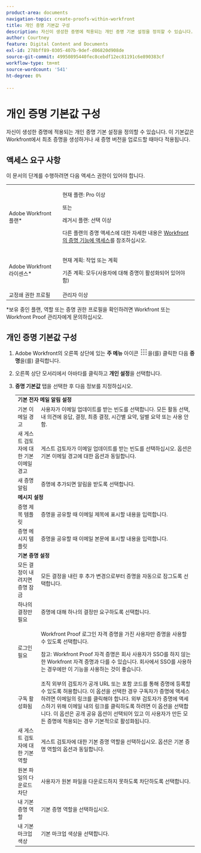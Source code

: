 ```yaml
---
product-area: documents
navigation-topic: create-proofs-within-workfront
title: 개인 증명 기본값 구성
description: 자신이 생성한 증명에 적용되는 개인 증명 기본 설정을 정의할 수 있습니다. 이 기본값은 Workfront에서 최초 증명을 생성하거나 새 증명 버전을 업로드할 때마다 적용됩니다.
author: Courtney
feature: Digital Content and Documents
exl-id: 278bff89-0305-407b-9def-d06820d908de
source-git-commit: 49950895440fec8cebdf12ec81191c6e890383cf
workflow-type: tm+mt
source-wordcount: '541'
ht-degree: 0%

---
```


# 개인 증명 기본값 구성

자신이 생성한 증명에 적용되는 개인 증명 기본 설정을 정의할 수 있습니다. 이 기본값은 Workfront에서 최초 증명을 생성하거나 새 증명 버전을 업로드할 때마다 적용됩니다.

## 액세스 요구 사항

이 문서의 단계를 수행하려면 다음 액세스 권한이 있어야 합니다.

<table style="table-layout:auto"> 
 <col> 
 <col> 
 <tbody> 
  <tr> 
   <td role="rowheader">Adobe Workfront 플랜*</td> 
   <td> <p>현재 플랜: Pro 이상</p> <p>또는</p> <p>레거시 플랜: 선택 이상</p> <p>다른 플랜의 증명 액세스에 대한 자세한 내용은 <a href="/help/quicksilver/administration-and-setup/manage-workfront/configure-proofing/access-to-proofing-functionality.md" class="MCXref xref">Workfront의 증명 기능에 액세스</a>를 참조하십시오.</p> </td> 
  </tr> 
  <tr> 
   <td role="rowheader">Adobe Workfront 라이센스*</td> 
   <td> <p>현재 계획: 작업 또는 계획</p> <p>기존 계획: 모두(사용자에 대해 증명이 활성화되어 있어야 함)</p> </td> 
  </tr> 
  <tr> 
   <td role="rowheader">교정쇄 권한 프로필 </td> 
   <td>관리자 이상</td> 
  </tr> 
 </tbody> 
</table>

&#42;보유 중인 플랜, 역할 또는 증명 권한 프로필을 확인하려면 Workfront 또는 Workfront Proof 관리자에게 문의하십시오.

## 개인 증명 기본값 구성

1. Adobe Workfront의 오른쪽 상단에 있는 **주 메뉴** 아이콘 ![](assets/main-menu-icon.png)을(를) 클릭한 다음 **증명**&#x200B;을(를) 클릭합니다.

1. 오른쪽 상단 모서리에서 아바타를 클릭하고 **개인 설정**&#x200B;을 선택합니다.
1. **증명 기본값** 탭을 선택한 후 다음 정보를 지정하십시오.

   <table style="table-layout:auto"> 
    <col> 
    <col> 
    <tbody> 
     <tr> 
      <td colspan="2"><strong>기본 전자 메일 알림 설정</strong> </td> 
     </tr> 
     <tr> 
      <td>기본 이메일 경고</td> 
      <td>사용자가 이메일 업데이트를 받는 빈도를 선택합니다. 모든 활동 선택, 내 의견에 응답, 결정, 최종 결정, 시간별 요약, 일별 요약 또는 사용 안 함.</td> 
     </tr> 
     <tr> 
      <td>새 게스트 검토자에 대한 기본 이메일 경고</td> 
      <td>게스트 검토자가 이메일 업데이트를 받는 빈도를 선택하십시오. 옵션은 기본 이메일 경고에 대한 옵션과 동일합니다.</td> 
     </tr> 
     <tr> 
      <td>새 증명 알림</td> 
      <td>증명에 추가되면 알림을 받도록 선택합니다.</td> 
     </tr> 
     <tr> 
      <td colspan="2"><strong>메시지 설정</strong> </td> 
     </tr> 
     <tr> 
      <td>증명 제목 템플릿</td> 
      <td>증명을 공유할 때 이메일 제목에 표시할 내용을 입력합니다.</td> 
     </tr> 
     <tr> 
      <td>증명 메시지 템플릿</td> 
      <td>증명을 공유할 때 이메일 본문에 표시할 내용을 입력합니다.</td> 
     </tr> 
     <tr> 
      <td colspan="2"><strong>기본 증명 설정</strong> </td> 
     </tr> 
     <tr> 
      <td>모든 결정이 내려지면 증명 잠금</td> 
      <td>모든 결정을 내린 후 추가 변경으로부터 증명을 자동으로 잠그도록 선택합니다.</td> 
     </tr> 
     <tr> 
      <td>하나의 결정만 필요</td> 
      <td>증명에 대해 하나의 결정만 요구하도록 선택합니다.</td> 
     </tr> 
     <tr> 
      <td>로그인 필요</td> 
      <td> <p>Workfront Proof 로그인 자격 증명을 가진 사용자만 증명을 사용할 수 있도록 선택합니다.</p> <p>참고: Workfront Proof 자격 증명은 회사 사용자가 SSO를 하지 않는 한 Workfront 자격 증명과 다를 수 있습니다. 회사에서 SSO를 사용하는 경우에만 이 기능을 사용하는 것이 좋습니다.</p> </td> 
     </tr> 
     <tr> 
      <td>구독 활성화됨</td> 
      <td>조직 외부의 검토자가 공개 URL 또는 포함 코드를 통해 증명에 등록할 수 있도록 허용합니다. 이 옵션을 선택한 경우 구독자가 증명에 액세스하려면 이메일의 링크를 클릭해야 합니다. 외부 검토자가 증명에 액세스하기 위해 이메일 내의 링크를 클릭하도록 하려면 이 옵션을 선택합니다. 이 옵션은 공개 공유 옵션이 선택되어 있고 이 사용자가 만든 모든 증명에 적용되는 경우 기본적으로 활성화됩니다. </td> 
     </tr> 
     <tr> 
      <td>새 게스트 검토자에 대한 기본 역할</td> 
      <td>게스트 검토자에 대한 기본 증명 역할을 선택하십시오. 옵션은 기본 증명 역할의 옵션과 동일합니다.</td> 
     </tr> 
     <tr> 
      <td>원본 파일의 다운로드 차단</td> 
      <td>사용자가 원본 파일을 다운로드하지 못하도록 차단하도록 선택합니다. </td> 
     </tr> 
     <tr> 
      <td>내 기본 증명 역할</td> 
      <td>기본 증명 역할을 선택하십시오. </td> 
     </tr> 
     <tr> 
      <td>내 기본 마크업 색상</td> 
      <td>기본 마크업 색상을 선택합니다. </td> 
     </tr> 
    </tbody> 
   </table>
